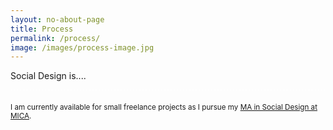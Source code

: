 ```yaml
---
layout: no-about-page
title: Process
permalink: /process/
image: /images/process-image.jpg
---
```


Social Design is....

<small style="display: block; border-top: 1px dashed #ffffff; padding-top: 20px;">I am currently available for small freelance projects as I pursue my [MA in Social Design at MICA](http://micasocialdesign.com/ma).</small>